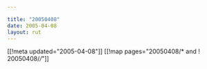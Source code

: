 ```yaml
---

title: "20050408"
date: 2005-04-08
layout: rut
---
```


[[!meta updated="2005-04-08"]]
[[!map pages="20050408/* and ! 20050408/*/*"]]
